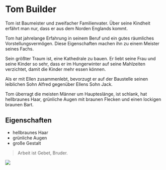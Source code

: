 # Tom Builder

Tom ist Baumeister und zweifacher Familienvater. Über seine Kindheit erfährt man nur, dass er aus dem Norden Englands kommt. 

Tom hat jahrelange Erfahrung in seinem Beruf und ein gutes räumliches Vorstellungsvermögen. Diese Eigenschaften machen ihn zu einem Meister seines Fachs. 

Sein größter Traum ist, eine Kathedrale zu bauen. Er liebt seine Frau und seine Kinder so sehr, dass er im Hungerwinter auf seine Mahlzeiten verzichtet, damit die Kinder mehr essen können. 

Als er mit Ellen zusammenlebt, bevorzugt er auf der Baustelle seinen leiblichen Sohn Alfred gegenüber Ellens Sohn Jack. 

Tom überragt die meisten Männer um Haupteslänge, ist schlank, hat hellbraunes Haar, grünliche Augen mit braunen Flecken und einen lockigen braunen Bart.

## Eigenschaften

* hellbraunes Haar
* grünliche Augen
* große Gestalt

> Arbeit ist Gebet, Bruder.

<img src="https://i3-img.sat1.de/pis/ezone/cebfqgELB38wdER4WW5O6QQj_A5poahhNhWK_UQfrFkx241UJr4Weu9qeaPd3zO-78xyyKCrCpqsoBM1h9F76AKMnuEOyN9LRYXURMGb6tBrb_XVnXnhd-8MShnawKOMhbullxHmofPDzyJ8UCP7VnWwj8y9rv1xgiH-dvbFMJN7pnMZGtht29oO6g6qvIaH2VmdVyjioFWyMUy2TrDzSbGw4jjcmEbkwf3ajNj9Eqw2lrYBs76seP6Fxu4aUzE90m2ZcmExyjwRudIw-Kz4b_P1H_7BdW6j4TFd/profile:mag-max-1280x722?source"/>


